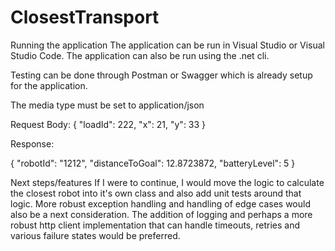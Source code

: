 # ClosestTransport

Running the application
The application can be run in Visual Studio or Visual Studio Code.
The application can also be run using the .net cli.

Testing can be done through Postman or Swagger which is already setup for the application.

The media type must be set to application/json

Request Body:
{
  "loadId": 222,
  "x": 21,
  "y": 33
}

Response:

{
  "robotId": "1212",
  "distanceToGoal": 12.8723872,
  "batteryLevel": 5
}

Next steps/features
If I were to continue, I would move the logic to calculate the closest robot into it's own class and also add unit tests around that logic.
More robust exception handling and handling of edge cases would also be a next consideration.
The addition of logging and perhaps a more robust http client implementation that can handle timeouts, retries and various failure states would be preferred.